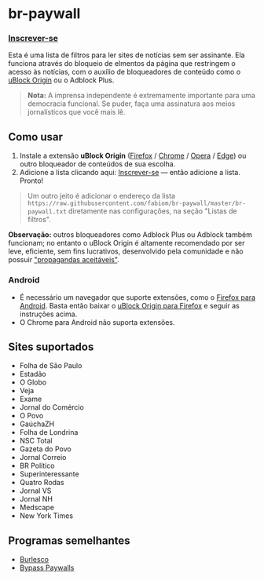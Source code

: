 # br-paywall

### [Inscrever-se](https://subscribe.adblockplus.org?location=https%3A%2F%2Fraw.githubusercontent.com%2Ffabiom%2Fbr-paywall%2Fmaster%2Fbr-paywall.txt&amp;title=br-paywall)

Esta é uma lista de filtros para ler sites de notícias sem ser assinante. Ela funciona através do bloqueio de elmentos da página que restringem o acesso às notícias, com o auxílio de bloqueadores de conteúdo como o [uBlock Origin](https://github.com/gorhill/uBlock) ou o Adblock Plus.

> __Nota:__ A imprensa independente é extremamente importante para uma democracia funcional. Se puder, faça uma assinatura aos meios jornalísticos que você mais lê.

## Como usar

1. Instale a extensão __uBlock Origin__ ([Firefox](https://addons.mozilla.org/pt-BR/firefox/addon/ublock-origin/) / [Chrome](https://chrome.google.com/webstore/detail/ublock-origin/cjpalhdlnbpafiamejdnhcphjbkeiagm?hl=pt-BR) / [Opera](https://addons.opera.com/pt-br/extensions/details/ublock/) / [Edge](https://www.microsoft.com/pt-br/p/ublock-origin/9nblggh444l4)) ou outro bloqueador de conteúdos de sua escolha.
2. Adicione a lista clicando aqui: [Inscrever-se](https://subscribe.adblockplus.org?location=https%3A%2F%2Fraw.githubusercontent.com%2Ffabiom%2Fbr-paywall%2Fmaster%2Fbr-paywall.txt&amp;title=br-paywall) ― então adicione a lista. Pronto!

> Um outro jeito é adicionar o endereço da lista `https://raw.githubusercontent.com/fabiom/br-paywall/master/br-paywall.txt` diretamente nas configurações, na seção "Listas de filtros".

__Observação:__ outros bloqueadores como Adblock Plus ou Adblock também funcionam; no entanto o uBlock Origin é altamente recomendado por ser leve, eficiente, sem fins lucrativos, desenvolvido pela comunidade e não possuir ["propagandas aceitáveis"](https://www.theverge.com/2016/9/13/12890050/adblock-plus-now-sells-ads).


### Android
- É necessário um navegador que suporte extensões, como o [Firefox para Android](https://play.google.com/store/apps/details?id=org.mozilla.firefox&hl=pt_BR). Basta então baixar o [uBlock Origin para Firefox](https://addons.mozilla.org/pt-BR/firefox/addon/ublock-origin/) e seguir as instruções acima.
- O Chrome para Android não suporta extensões.


## Sites suportados

- Folha de São Paulo
- Estadão
- O Globo
- Veja
- Exame
- Jornal do Comércio
- O Povo
- GaúchaZH
- Folha de Londrina
- NSC Total
- Gazeta do Povo
- Jornal Correio
- BR Político
- Superinteressante
- Quatro Rodas
- Jornal VS
- Jornal NH
- Medscape
- New York Times

## Programas semelhantes

- [Burlesco](https://burles.co/)
- [Bypass Paywalls](https://github.com/iamadamdev/bypass-paywalls-chrome)
